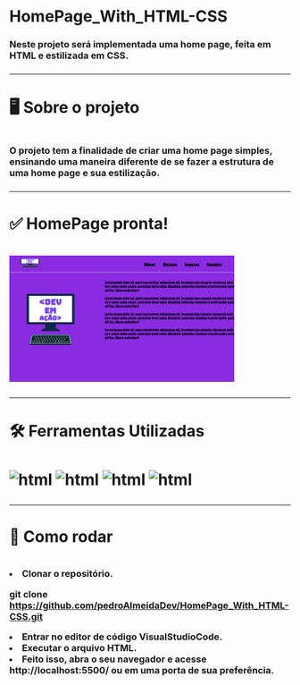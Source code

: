# HomePage_With_HTML-CSS
<h3>Neste projeto será implementada uma home page, feita em HTML e estilizada em CSS.<h3>
<hr>
<h1>🖥 Sobre o projeto<h1>
<h3>O projeto tem a finalidade de criar uma home page simples, ensinando uma maneira diferente de se fazer a estrutura de uma home page e sua estilização.<h3>
<hr>
<h1>✅ HomePage pronta!<h1>
<img align= "center" alt="homepage" height="90%" width="80%" src="printscreenHomePage.png" style="max-width:100%;">
<hr>
<h1>🛠 Ferramentas Utilizadas<h1>
<img align ="center" alt="html" height="60px" width="60px" src="https://cdn.jsdelivr.net/gh/devicons/devicon/icons/html5/html5-original.svg" style="max-width:100%;"> <img align="center" alt="html" height="60px" width="60px" src="https://cdn.jsdelivr.net/gh/devicons/devicon/icons/css3/css3-original.svg" style="max-width:100%;"> <img align="center" alt="html" height="60px" width="60px" src="https://cdn.jsdelivr.net/gh/devicons/devicon/icons/vscode/vscode-original-wordmark.svg" style="max-width:100%;"> <img align="center" alt="html" height="60px" width="60px" src="https://cdn.jsdelivr.net/gh/devicons/devicon/icons/bootstrap/bootstrap-original-wordmark.svg" style="max-width:100%;">
<hr>
<h1>👷 Como rodar<h1>
<h3><li>Clonar o repositório.

git clone https://github.com/pedroAlmeidaDev/HomePage_With_HTML-CSS.git

<li>Entrar no editor de código VisualStudioCode.

<li>Executar o arquivo HTML.

<li>Feito isso, abra o seu navegador e acesse http://localhost:5500/ ou em uma porta de sua preferência.<h3>
